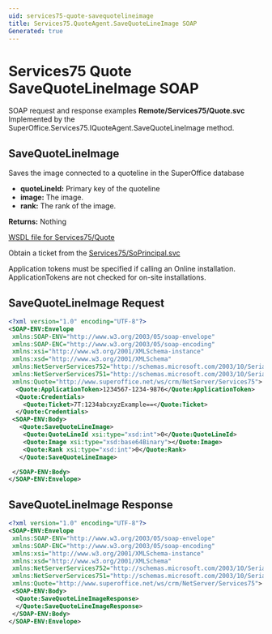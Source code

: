 ```yaml
---
uid: services75-quote-savequotelineimage
title: Services75.QuoteAgent.SaveQuoteLineImage SOAP
Generated: true
---
```


# Services75 Quote SaveQuoteLineImage SOAP

SOAP request and response examples **Remote/Services75/Quote.svc**
Implemented by the <see cref="M:SuperOffice.Services75.IQuoteAgent.SaveQuoteLineImage">SuperOffice.Services75.IQuoteAgent.SaveQuoteLineImage</see> method.

## SaveQuoteLineImage

Saves the image connected to a quoteline in the SuperOffice database

* **quoteLineId:** Primary key of the quoteline
* **image:** The image.
* **rank:** The rank of the image.

**Returns:** Nothing


[WSDL file for Services75/Quote](../Services75-Quote.md)

Obtain a ticket from the [Services75/SoPrincipal.svc](../SoPrincipal/SoPrincipal.md)

Application tokens must be specified if calling an Online installation. ApplicationTokens are not checked for on-site installations.

## SaveQuoteLineImage Request

```xml
<?xml version="1.0" encoding="UTF-8"?>
<SOAP-ENV:Envelope
 xmlns:SOAP-ENV="http://www.w3.org/2003/05/soap-envelope"
 xmlns:SOAP-ENC="http://www.w3.org/2003/05/soap-encoding"
 xmlns:xsi="http://www.w3.org/2001/XMLSchema-instance"
 xmlns:xsd="http://www.w3.org/2001/XMLSchema"
 xmlns:NetServerServices752="http://schemas.microsoft.com/2003/10/Serialization/Arrays"
 xmlns:NetServerServices751="http://schemas.microsoft.com/2003/10/Serialization/"
 xmlns:Quote="http://www.superoffice.net/ws/crm/NetServer/Services75">
  <Quote:ApplicationToken>1234567-1234-9876</Quote:ApplicationToken>
  <Quote:Credentials>
    <Quote:Ticket>7T:1234abcxyzExample==</Quote:Ticket>
  </Quote:Credentials>
 <SOAP-ENV:Body>
   <Quote:SaveQuoteLineImage>
    <Quote:QuoteLineId xsi:type="xsd:int">0</Quote:QuoteLineId>
    <Quote:Image xsi:type="xsd:base64Binary"></Quote:Image>
    <Quote:Rank xsi:type="xsd:int">0</Quote:Rank>
   </Quote:SaveQuoteLineImage>

 </SOAP-ENV:Body>
</SOAP-ENV:Envelope>

```


## SaveQuoteLineImage Response

```xml
<?xml version="1.0" encoding="UTF-8"?>
<SOAP-ENV:Envelope
 xmlns:SOAP-ENV="http://www.w3.org/2003/05/soap-envelope"
 xmlns:SOAP-ENC="http://www.w3.org/2003/05/soap-encoding"
 xmlns:xsi="http://www.w3.org/2001/XMLSchema-instance"
 xmlns:xsd="http://www.w3.org/2001/XMLSchema"
 xmlns:NetServerServices752="http://schemas.microsoft.com/2003/10/Serialization/Arrays"
 xmlns:NetServerServices751="http://schemas.microsoft.com/2003/10/Serialization/"
 xmlns:Quote="http://www.superoffice.net/ws/crm/NetServer/Services75">
 <SOAP-ENV:Body>
  <Quote:SaveQuoteLineImageResponse>
  </Quote:SaveQuoteLineImageResponse>
 </SOAP-ENV:Body>
</SOAP-ENV:Envelope>

```


